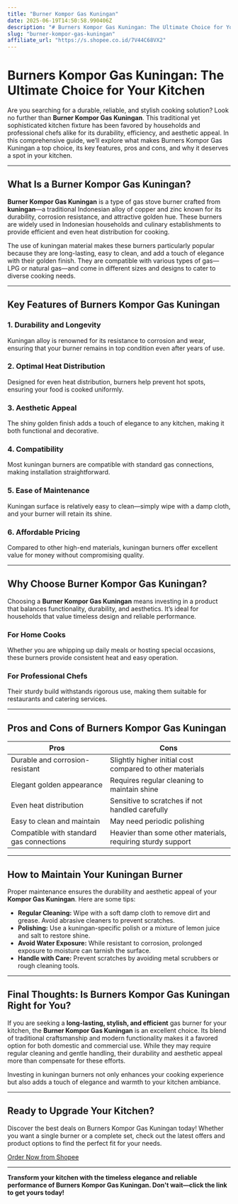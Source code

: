```yaml
---
title: "Burner Kompor Gas Kuningan"
date: 2025-06-19T14:50:58.990406Z
description: "# Burners Kompor Gas Kuningan: The Ultimate Choice for Your Kitchen..."
slug: "burner-kompor-gas-kuningan"
affiliate_url: "https://s.shopee.co.id/7V44C68VX2"
---
```

# Burners Kompor Gas Kuningan: The Ultimate Choice for Your Kitchen

Are you searching for a durable, reliable, and stylish cooking solution? Look no further than **Burner Kompor Gas Kuningan**. This traditional yet sophisticated kitchen fixture has been favored by households and professional chefs alike for its durability, efficiency, and aesthetic appeal. In this comprehensive guide, we’ll explore what makes Burners Kompor Gas Kuningan a top choice, its key features, pros and cons, and why it deserves a spot in your kitchen.

---

## What Is a Burner Kompor Gas Kuningan?

**Burner Kompor Gas Kuningan** is a type of gas stove burner crafted from **kuningan**—a traditional Indonesian alloy of copper and zinc known for its durability, corrosion resistance, and attractive golden hue. These burners are widely used in Indonesian households and culinary establishments to provide efficient and even heat distribution for cooking.

The use of kuningan material makes these burners particularly popular because they are long-lasting, easy to clean, and add a touch of elegance with their golden finish. They are compatible with various types of gas—LPG or natural gas—and come in different sizes and designs to cater to diverse cooking needs.

---

## Key Features of Burners Kompor Gas Kuningan

### 1. **Durability and Longevity**
Kuningan alloy is renowned for its resistance to corrosion and wear, ensuring that your burner remains in top condition even after years of use.

### 2. **Optimal Heat Distribution**
Designed for even heat distribution, burners help prevent hot spots, ensuring your food is cooked uniformly.

### 3. **Aesthetic Appeal**
The shiny golden finish adds a touch of elegance to any kitchen, making it both functional and decorative.

### 4. **Compatibility**
Most kuningan burners are compatible with standard gas connections, making installation straightforward.

### 5. **Ease of Maintenance**
Kuningan surface is relatively easy to clean—simply wipe with a damp cloth, and your burner will retain its shine.

### 6. **Affordable Pricing**
Compared to other high-end materials, kuningan burners offer excellent value for money without compromising quality.

---

## Why Choose Burner Kompor Gas Kuningan?

Choosing a **Burner Kompor Gas Kuningan** means investing in a product that balances functionality, durability, and aesthetics. It’s ideal for households that value timeless design and reliable performance.

### For Home Cooks
Whether you are whipping up daily meals or hosting special occasions, these burners provide consistent heat and easy operation.

### For Professional Chefs
Their sturdy build withstands rigorous use, making them suitable for restaurants and catering services.

---

## Pros and Cons of Burners Kompor Gas Kuningan

| **Pros** | **Cons** |
|----------------------------|-------------------------------------|
| Durable and corrosion-resistant | Slightly higher initial cost compared to other materials |
| Elegant golden appearance | Requires regular cleaning to maintain shine |
| Even heat distribution | Sensitive to scratches if not handled carefully |
| Easy to clean and maintain | May need periodic polishing |
| Compatible with standard gas connections | Heavier than some other materials, requiring sturdy support |

---

## How to Maintain Your Kuningan Burner

Proper maintenance ensures the durability and aesthetic appeal of your **Kompor Gas Kuningan**. Here are some tips:

- **Regular Cleaning:** Wipe with a soft damp cloth to remove dirt and grease. Avoid abrasive cleaners to prevent scratches.
- **Polishing:** Use a kuningan-specific polish or a mixture of lemon juice and salt to restore shine.
- **Avoid Water Exposure:** While resistant to corrosion, prolonged exposure to moisture can tarnish the surface.
- **Handle with Care:** Prevent scratches by avoiding metal scrubbers or rough cleaning tools.

---

## Final Thoughts: Is Burners Kompor Gas Kuningan Right for You?

If you are seeking a **long-lasting, stylish, and efficient** gas burner for your kitchen, the **Burner Kompor Gas Kuningan** is an excellent choice. Its blend of traditional craftsmanship and modern functionality makes it a favored option for both domestic and commercial use. While they may require regular cleaning and gentle handling, their durability and aesthetic appeal more than compensate for these efforts.

Investing in kuningan burners not only enhances your cooking experience but also adds a touch of elegance and warmth to your kitchen ambiance.

---

## Ready to Upgrade Your Kitchen?

Discover the best deals on Burners Kompor Gas Kuningan today! Whether you want a single burner or a complete set, check out the latest offers and product options to find the perfect fit for your needs.

[Order Now from Shopee](https://s.shopee.co.id/7V44C68VX2)

---

**Transform your kitchen with the timeless elegance and reliable performance of Burners Kompor Gas Kuningan. Don't wait—click the link to get yours today!**